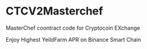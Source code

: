 # CTCV2Masterchef

MasterChef coontract code for Cryptocoin EXchange

Enjoy Highest YeildFarm APR on Binance Smart Chain
